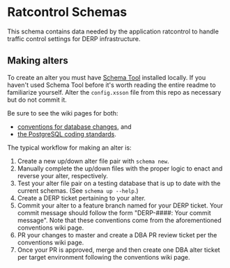 # Ratcontrol Schemas

This schema contains data needed by the application ratcontrol to handle
traffic control settings for DERP infrastructure.

## Making alters

To create an alter you must have [Schema Tool][st] installed locally. If you
haven't used Schema Tool before it's worth reading the entire readme to
familiarize yourself. Alter the `config.xsson` file from this repo as necessary
but do not commit it.

Be sure to see the wiki pages for both:
- [conventions for database changes][dbc], and
- [the PostgreSQL coding standards][pgs].

The typical workflow for making an alter is:

1. Create a new up/down alter file pair with `schema new`.
2. Manually complete the up/down files with the proper logic to enact and
   reverse your alter, respectively.
3. Test your alter file pair on a testing database that is up to date with the
   current schemas. (See `schema up --help`.)
4. Create a DERP ticket pertaining to your alter.
5. Commit your alter to a feature branch named for your DERP ticket. Your
   commit message should follow the form "DERP-####: Your commit message". Note
   that these conventions come from the aforementioned conventions wiki page.
4. PR your changes to master and create a DBA PR review ticket per the
   conventions wiki page.
5. Once your PR is approved, merge and then create one DBA alter ticket per
   target environment following the conventions wiki page.

[dbc]: https://corpwiki.dsp.tw/pages/viewpage.action?spaceKey=engineering&title=How+to+Make+Database+Changes+as+a+Developer
[pgs]: https://corpwiki.dsp.tw/pages/viewpage.action?spaceKey=engineering&title=Postgres+Coding+Standards+and+Guidelines
[st]: https://github.com/dspcn/schema-tool

